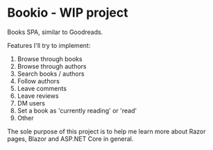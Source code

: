 # Bookio - WIP project
Books SPA, similar to Goodreads.

Features I'll try to implement:
1. Browse through books
2. Browse through authors
3. Search books / authors
4. Follow authors
5. Leave comments
6. Leave reviews
7. DM users
8. Set a book as 'currently reading' or 'read'
9. Other

The sole purpose of this project is to help me learn more about Razor pages, Blazor and ASP.NET Core in general.
